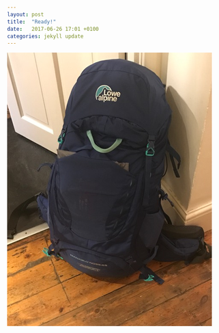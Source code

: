 ```yaml
---
layout: post
title:  "Ready!"
date:   2017-06-26 17:01 +0100
categories: jekyll update
---
```

![alt text](https://github.com/tombye/trexit/blob/gh-pages/assets/images/IMG_7221.JPG)
